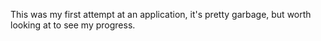 This was my first attempt at an application, it's pretty garbage, but worth looking at to see my progress.
